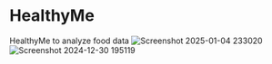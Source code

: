 # HealthyMe
HealthyMe to analyze food data
![Screenshot 2025-01-04 233020](https://github.com/user-attachments/assets/1fa0f7a0-a4bd-40cd-85e4-2635dd70cea7)
![Screenshot 2024-12-30 195119](https://github.com/user-attachments/assets/62499c7d-2a34-4b78-81f9-92be5bf1de7e)
